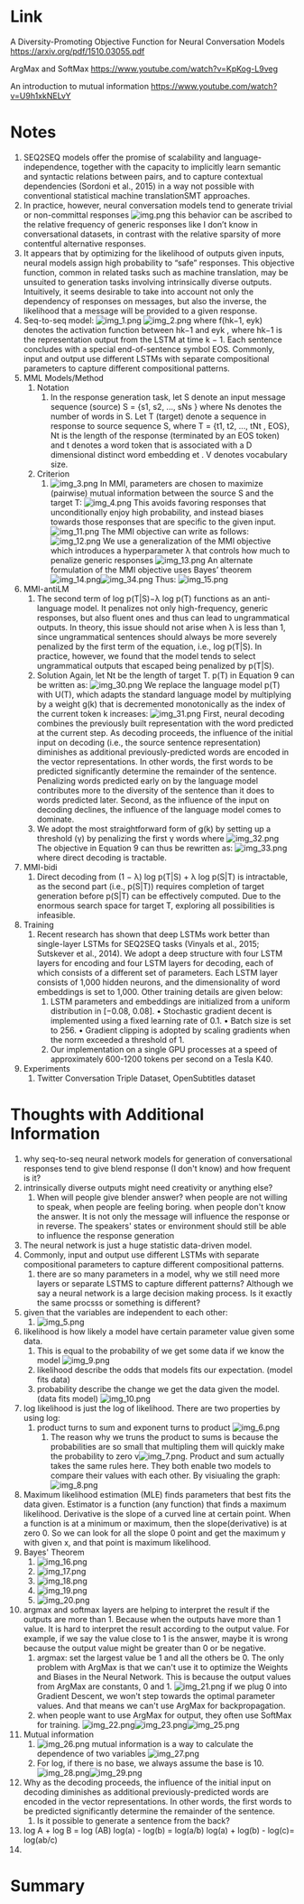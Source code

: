 Link
===============
<p>

A Diversity-Promoting Objective Function for Neural Conversation Models
https://arxiv.org/pdf/1510.03055.pdf

ArgMax and SoftMax
https://www.youtube.com/watch?v=KpKog-L9veg

An introduction to mutual information
https://www.youtube.com/watch?v=U9h1xkNELvY

</p>


Notes
===============

1. SEQ2SEQ models offer the promise of scalability and language-independence, together with the capacity to implicitly
   learn semantic and syntactic relations between pairs, and to capture contextual dependencies (Sordoni et al., 2015)
   in a way not possible with conventional statistical machine translationSMT approaches.
2. In practice, however, neural conversation models tend to generate trivial or non-committal responses
   ![img.png](img.png)
   this behavior can be ascribed to the relative frequency of generic responses like I don’t know in conversational
   datasets, in contrast with the relative sparsity of more contentful alternative responses.
3. It appears that by optimizing for the likelihood of outputs given inputs, neural models assign high probability to
   “safe” responses. This objective function, common in related tasks such as machine translation, may be unsuited to
   generation tasks involving intrinsically diverse outputs. Intuitively, it seems desirable to take into account not
   only the dependency of responses on messages, but also the inverse, the likelihood that a message will be provided to
   a given response.
4. Seq-to-seq model:
   ![img_1.png](img_1.png)
   ![img_2.png](img_2.png)
   where f(hk−1, eyk) denotes the activation function between hk−1 and eyk , where hk−1 is the representation output
   from the LSTM at time k − 1. Each sentence concludes with a special end-of-sentence symbol EOS. Commonly, input and
   output use different LSTMs with separate compositional parameters to capture different compositional patterns.
5. MML Models/Method
    1. Notation
        1. In the response generation task, let S denote an input message sequence (source) S = {s1, s2, ..., sNs }
           where Ns denotes the number of words in S. Let T (target) denote a sequence in response to source sequence S,
           where T = {t1, t2, ..., tNt , EOS}, Nt is the length of the response (terminated by an EOS token) and t
           denotes a word token that is associated with a D dimensional distinct word embedding et . V denotes
           vocabulary size.
    2. Criterion
        1. ![img_3.png](img_3.png)
           In MMI, parameters are chosen to maximize (pairwise) mutual information between the source S and the target
           T: ![img_4.png](img_4.png) This avoids favoring responses that unconditionally enjoy high probability, and
           instead biases towards those responses that are specific to the given input.
           ![img_11.png](img_11.png)
           The MMI objective can write as follows:
           ![img_12.png](img_12.png)
           We use a generalization of the MMI objective which introduces a hyperparameter λ that controls how much to
           penalize generic responses
           ![img_13.png](img_13.png)
           An alternate formulation of the MMI objective uses Bayes’ theorem
           ![img_14.png](img_14.png)![img_34.png](img_34.png)
           Thus:
           ![img_15.png](img_15.png)
6. MMI-antiLM
    1. The second term of log p(T|S)−λ log p(T) functions as an anti-language model. It penalizes not only
       high-frequency, generic responses, but also fluent ones and thus can lead to ungrammatical outputs. In theory,
       this issue should not arise when λ is less than 1, since ungrammatical sentences should always be more severely
       penalized by the first term of the equation, i.e., log p(T|S). In practice, however, we found that the model
       tends to select ungrammatical outputs that escaped being penalized by p(T|S).
    2. Solution Again, let Nt be the length of target T. p(T) in Equation 9 can be written as:
       ![img_30.png](img_30.png)
       We replace the language model p(T) with U(T), which adapts the standard language model by multiplying by a weight
       g(k) that is decremented monotonically as the index of the current token k increases:
       ![img_31.png](img_31.png)
       First, neural decoding combines the previously built representation with the word predicted at the current step.
       As decoding proceeds, the influence of the initial input on decoding (i.e., the source sentence representation)
       diminishes as additional previously-predicted words are encoded in the vector representations. In other words,
       the first words to be predicted significantly determine the remainder of the sentence. Penalizing words predicted
       early on by the language model contributes more to the diversity of the sentence than it does to words predicted
       later. Second, as the influence of the input on decoding declines, the influence of the language model comes to
       dominate.
    3. We adopt the most straightforward form of g(k) by setting up a threshold (γ) by penalizing the first γ words
       where ![img_32.png](img_32.png) The objective in Equation 9 can thus be rewritten as: ![img_33.png](img_33.png)
       where direct decoding is tractable.
7. MMI-bidi
    1. Direct decoding from (1 − λ) log p(T|S) + λ log p(S|T) is intractable, as the second part (i.e., p(S|T)) requires
       completion of target generation before p(S|T) can be effectively computed. Due to the enormous search space for
       target T, exploring all possibilities is infeasible.
8. Training
    1. Recent research has shown that deep LSTMs work better than single-layer LSTMs for SEQ2SEQ tasks
       (Vinyals et al., 2015; Sutskever et al., 2014). We adopt a deep structure with four LSTM layers for encoding and
       four LSTM layers for decoding, each of which consists of a different set of parameters. Each LSTM layer consists
       of 1,000 hidden neurons, and the dimensionality of word embeddings is set to 1,000. Other training details are
       given below:
        1. LSTM parameters and embeddings are initialized from a uniform distribution in [−0.08, 0.08]. • Stochastic
           gradient decent is implemented using a fixed learning rate of 0.1. • Batch size is set to 256. • Gradient
           clipping is adopted by scaling gradients when the norm exceeded a threshold of 1.
        2. Our implementation on a single GPU processes at a speed of approximately 600-1200 tokens per second on a
           Tesla K40.
9. Experiments
   1. Twitter Conversation Triple Dataset, OpenSubtitles dataset

Thoughts with Additional Information
===============

1. why seq-to-seq neural network models for generation of conversational responses tend to give blend response (I don't
   know) and how frequent is it?
2. intrinsically diverse outputs might need creativity or anything else?
    1. When will people give blender answer? when people are not willing to speak, when people are feeling boring. when
       people don't know the answer. It is not only the message will influence the response or in reverse. The speakers'
       states or environment should still be able to influence the response generation
3. The neural network is just a huge statistic data-driven model.
4. Commonly, input and output use different LSTMs with separate compositional parameters to capture different
   compositional patterns.
    1. there are so many parameters in a model, why we still need more layers or separate LSTMS to capture different
       patterns? Although we say a neural network is a large decision making process. Is it exactly the same procsss or
       something is different?
5. given that the variables are independent to each other:
    1. ![img_5.png](img_5.png)
6. likelihood is how likely a model have certain parameter value given some data.
    1. This is equal to the probability of we get some data if we know the model  ![img_9.png](img_9.png)
    2. likelihood describe the odds that models fits our expectation. (model fits data)
    3. probability describe the change we get the data given the model. (data fits model)
       ![img_10.png](img_10.png)
7. log likelihood is just the log of likelihood. There are two properties by using log:
    1. product turns to sum and exponent turns to product ![img_6.png](img_6.png)
        1. The reason why we truns the product to sums is because the probabilities are so small that multipling them
           will quickly make the probability to zero v![img_7.png](img_7.png). Product and sum actually takes the same
           rules here. They both enable two models to compare their values with each other. By visiualing the graph:
           ![img_8.png](img_8.png)
8. Maximum likelihood estimation (MLE) finds parameters that best fits the data given. Estimator is a function (any
   function) that finds a maximum likelihood. Derivative is the slope of a curved line at certain point. When a function
   is at a minimum or maximum, then the slope(derivative) is at zero 0. So we can look for all the slope 0 point and get
   the maximum y with given x, and that point is maximum likelihood.
9. Bayes' Theorem
    1. ![img_16.png](img_16.png)
    2. ![img_17.png](img_17.png)
    3. ![img_18.png](img_18.png)
    4. ![img_19.png](img_19.png)
    5. ![img_20.png](img_20.png)
10. argmax and softmax layers are helping to interpret the result if the outputs are more than 1. Because when the
    outputs have more than 1 value. It is hard to interpret the result according to the output value. For example, if we
    say the value close to 1 is the answer, maybe it is wrong because the output value might be greater than 0 or be
    negative.
    1. argmax: set the largest value be 1 and all the others be 0. The only problem with ArgMax is that we can't use it
       to optimize the Weights and Biases in the Neural Network. This is because the output values from ArgMax are
       constants, 0 and 1.
       ![img_21.png](img_21.png)
       if we plug 0 into Gradient Descent, we won't step towards the optimal parameter values. And that means we can't
       use ArgMax for backpropagation.
    2. when people want to use ArgMax for output, they often use SoftMax for training.
       ![img_22.png](img_22.png)![img_23.png](img_23.png)![img_25.png](img_25.png)
11. Mutual information
    1. ![img_26.png](img_26.png)
       mutual information is a way to calculate the dependence of two variables
       ![img_27.png](img_27.png)
    2. For log, if there is no base, we always assume the base is 10.
       ![img_28.png](img_28.png)![img_29.png](img_29.png)
12. Why as the decoding proceeds, the influence of the initial input on decoding diminishes as additional
    previously-predicted words are encoded in the vector representations. In other words, the first words to be
    predicted significantly determine the remainder of the sentence.
    1. Is it possible to generate a sentence from the back?
13. log A + log B = log (AB)    log(a) - log(b) = log(a/b)   log(a) + log(b) - log(c)= log(ab/c)
14. 

Summary
===============